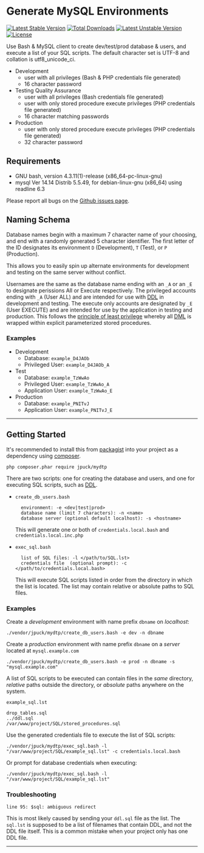 # Generate MySQL Environments

[![Latest Stable Version](https://poser.pugx.org/jpuck/mydtp/v/stable)](https://packagist.org/packages/jpuck/mydtp) [![Total Downloads](https://poser.pugx.org/jpuck/mydtp/downloads)](https://packagist.org/packages/jpuck/mydtp) [![Latest Unstable Version](https://poser.pugx.org/jpuck/mydtp/v/unstable)](https://packagist.org/packages/jpuck/mydtp) [![License](https://poser.pugx.org/jpuck/mydtp/license)](https://packagist.org/packages/jpuck/mydtp)

Use Bash & MySQL client to create dev/test/prod database & users, and execute a list of your SQL scripts.
The default character set is UTF-8 and collation is utf8_unicode_ci.

* Development
    * user with all privileges (Bash & PHP credentials file generated)
    * 16 character password
* Testing Quality Assurance
    * user with all privileges (Bash credentials file generated)
    * user with only stored procedure execute privileges (PHP credentials file generated)
    * 16 character matching passwords
* Production
    * user with only stored procedure execute privileges (PHP credentials file generated)
    * 32 character password

## Requirements

* GNU bash, version 4.3.11(1)-release (x86_64-pc-linux-gnu)
* mysql  Ver 14.14 Distrib 5.5.49, for debian-linux-gnu (x86_64) using readline 6.3

Please report all bugs on the [Github issues page][4].

## Naming Schema

Database names begin with a maximum 7 character name of your choosing, and end
with a randomly generated 5 character identifier. The first letter of the ID
designates its environment `D` (Development), `T` (Test), or `P` (Production).

This allows you to easily spin up alternate environments for development and
testing on the same server without conflict.

Usernames are the same as the database name ending with an `_A` or an `_E` to
designate perissions All or Execute respectively.
The privileged accounts ending with `_A` (User ALL)
and are intended for use with [DDL][1] in development and testing.
The execute only accounts are designated by `_E` (User EXECUTE)
and are intended for use by the application in testing and production.
This follows the [principle of least privilege][3] whereby
all [DML][2] is wrapped within explicit parameterized stored procedures.

### Examples

* Development
    * Database:         `example_D4JAOb`
    * Privileged  User: `example_D4JAOb_A`
* Test
    * Database:         `example_TzWwAo`
    * Privileged  User: `example_TzWwAo_A`
    * Application User: `example_TzWwAo_E`
* Production
    * Database:         `example_PNITvJ`
    * Application User: `example_PNITvJ_E`

----------

## Getting Started

It's recommended to install this from [packagist][6] into your project as a dependency using [composer][5].

    php composer.phar require jpuck/mydtp

There are two scripts:
one for creating the database and users,
and one for executing SQL scripts, such as [DDL][2].

* `create_db_users.bash`

        environment: -e <dev|test|prod>
        database name (limit 7 characters): -n <name>
        database server (optional default localhost): -s <hostname>

   This will generate one or both of `credentials.local.bash` and `credentials.local.inc.php`

* `exec_sql.bash`

        list of SQL files: -l </path/to/SQL.lst>
        credentials file  (optional prompt): -c </path/to/credentials.local.bash>

   This will execute SQL scripts listed in order from the directory in which the list is located.
   The list may contain relative or absolute paths to SQL files.

### Examples

Create a *development* environment with name prefix `dbname` on *localhost*:

    ./vendor/jpuck/mydtp/create_db_users.bash -e dev -n dbname

Create a *production* environment with name prefix `dbname` on a *server* located at `mysql.example.com`

    ./vendor/jpuck/mydtp/create_db_users.bash -e prod -n dbname -s "mysql.example.com"

A list of SQL scripts to be executed can contain files in the *same* directory,
*relative* paths outside the directory, or *absolute* paths anywhere on the system.

`example_sql.lst`

    drop_tables.sql
    ../ddl.sql
    /var/www/project/SQL/stored_procedures.sql

Use the generated credentials file to execute the list of SQL scripts:

    ./vendor/jpuck/mydtp/exec_sql.bash -l "/var/www/project/SQL/example_sql.lst" -c credentials.local.bash

Or prompt for database credentials when executing:

    ./vendor/jpuck/mydtp/exec_sql.bash -l "/var/www/project/SQL/example_sql.lst"

### Troubleshooting

    line 95: $sql: ambiguous redirect

This is most likely caused by sending your `ddl.sql` file as the
list. The `sql.lst` is supposed to be a list of filenames that
contain DDL, and not the DDL file itself. This is a common mistake
when your project only has one DDL file.

----------

  [1]:https://en.wikipedia.org/wiki/Data_definition_language
  [2]:https://en.wikipedia.org/wiki/Data_manipulation_language
  [3]:https://en.wikipedia.org/wiki/Principle_of_least_privilege
  [4]:https://github.com/jpuck/mydtp/issues
  [5]:https://getcomposer.org/
  [6]:https://packagist.org/packages/jpuck/mydtp
